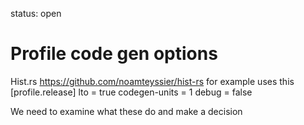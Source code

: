 status: open
# Profile code gen options


Hist.rs https://github.com/noamteyssier/hist-rs
for example uses this
[profile.release]
lto = true
codegen-units = 1
debug = false

We need to examine what these do and make a decision


